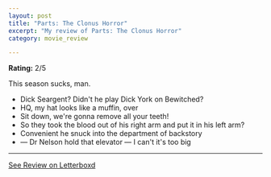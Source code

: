 ```yaml
---
layout: post
title: "Parts: The Clonus Horror"
excerpt: "My review of Parts: The Clonus Horror"
category: movie_review

---
```


**Rating:** 2/5

This season sucks, man.

* Dick Seargent? Didn't he play Dick York on Bewitched?
* HQ, my hat looks like a muffin, over
* Sit down, we're gonna remove all your teeth!
* So they took the blood out of his right arm and put it in his left arm?
* Convenient he snuck into the department of backstory
* — Dr Nelson hold that elevator — I can't it's too big

<hr>

[See Review on Letterboxd](https://boxd.it/5PLSud)
